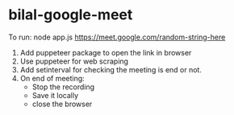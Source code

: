 # bilal-google-meet

To run:
node app.js https://meet.google.com/random-string-here

1. Add puppeteer package to open the link in browser
2. Use puppeteer for web scraping
3. Add setinterval for checking the meeting is end or not.
4. On end of meeting:
    * Stop the recording
    * Save it locally
    * close the browser